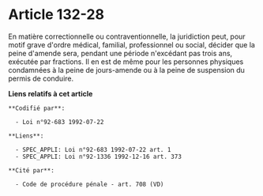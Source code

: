 # Article 132-28

En matière correctionnelle ou contraventionnelle, la juridiction peut, pour motif grave d'ordre médical, familial,
professionnel ou social, décider que la peine d'amende sera, pendant une période n'excédant pas trois ans, exécutée par
fractions. Il en est de même pour les personnes physiques condamnées à la peine de jours-amende ou à la peine de suspension
du permis de conduire.

**Liens relatifs à cet article**

	**Codifié par**:

	  - Loi n°92-683 1992-07-22

	**Liens**:

	  - SPEC_APPLI: Loi n°92-683 1992-07-22 art. 1
	  - SPEC_APPLI: Loi n°92-1336 1992-12-16 art. 373

	**Cité par**:

	  - Code de procédure pénale - art. 708 (VD)
